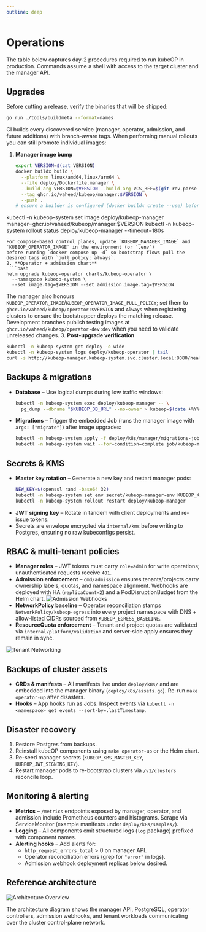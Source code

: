 ```yaml
---
outline: deep
---
```


# Operations

The table below captures day-2 procedures required to run kubeOP in production. Commands assume a shell with access to the target cluster and the manager API.

## Upgrades

Before cutting a release, verify the binaries that will be shipped:

```bash
go run ./tools/buildmeta --format=names
```

CI builds every discovered service (manager, operator, admission, and future additions) with branch-aware tags. When performing manual rollouts you can still promote individual images:

1. **Manager image bump**
   ```bash
   export VERSION=$(cat VERSION)
   docker buildx build \
     --platform linux/amd64,linux/arm64 \
     --file deploy/Dockerfile.manager \
     --build-arg VERSION=$VERSION --build-arg VCS_REF=$(git rev-parse --short HEAD) \
     --tag ghcr.io/vaheed/kubeop/manager:$VERSION \
     --push .
   # ensure a builder is configured (docker buildx create --use) before running the command above
 kubectl -n kubeop-system set image deploy/kubeop-manager manager=ghcr.io/vaheed/kubeop/manager:$VERSION
 kubectl -n kubeop-system rollout status deploy/kubeop-manager --timeout=180s
  ```
  For Compose-based control planes, update `KUBEOP_MANAGER_IMAGE` and `KUBEOP_OPERATOR_IMAGE` in the environment (or `.env`)
  before running `docker compose up -d` so bootstrap flows pull the desired tags with `pull_policy: always`.
2. **Operator + admission chart**
   ```bash
  helm upgrade kubeop-operator charts/kubeop-operator \
    --namespace kubeop-system \
    --set image.tag=$VERSION --set admission.image.tag=$VERSION
  ```
  The manager also honours `KUBEOP_OPERATOR_IMAGE`/`KUBEOP_OPERATOR_IMAGE_PULL_POLICY`; set them to
  `ghcr.io/vaheed/kubeop/operator:$VERSION` and `Always` when registering clusters to ensure the bootstrapper deploys the
  matching release. Development branches publish testing images at `ghcr.io/vaheed/kubeop/operator-dev:dev` when you need to
  validate unreleased changes.
3. **Post-upgrade verification**
   ```bash
   kubectl -n kubeop-system get deploy -o wide
   kubectl -n kubeop-system logs deploy/kubeop-operator | tail
   curl -s http://kubeop-manager.kubeop-system.svc.cluster.local:8080/healthz
   ```

## Backups & migrations

- **Database** – Use logical dumps during low traffic windows:
  ```bash
  kubectl -n kubeop-system exec deploy/kubeop-manager -- \
    pg_dump --dbname "$KUBEOP_DB_URL" --no-owner > kubeop-$(date +%Y%m%d).sql
  ```
- **Migrations** – Trigger the embedded Job (runs the manager image with
  `args: ["migrate"]`) after image upgrades:
  ```bash
  kubectl -n kubeop-system apply -f deploy/k8s/manager/migrations-job.yaml
  kubectl -n kubeop-system wait --for=condition=complete job/kubeop-manager-migrations --timeout=300s
  ```

## Secrets & KMS

- **Master key rotation** – Generate a new key and restart manager pods:
  ```bash
  NEW_KEY=$(openssl rand -base64 32)
  kubectl -n kubeop-system set env secret/kubeop-manager-env KUBEOP_KMS_MASTER_KEY="$NEW_KEY"
  kubectl -n kubeop-system rollout restart deploy/kubeop-manager
  ```
- **JWT signing key** – Rotate in tandem with client deployments and re-issue tokens.
- Secrets are envelope encrypted via `internal/kms` before writing to Postgres, ensuring no raw kubeconfigs persist.

## RBAC & multi-tenant policies

- **Manager roles** – JWT tokens must carry `role=admin` for write operations; unauthenticated requests receive `401`.
- **Admission enforcement** – `cmd/admission` ensures tenants/projects carry ownership labels, quotas, and namespace alignment. Webhooks are deployed with HA (`replicaCount=2`) and a PodDisruptionBudget from the Helm chart.
![Admission Webhooks](./diagrams/admission-webhooks.svg)
- **NetworkPolicy baseline** – Operator reconciliation stamps `NetworkPolicy/kubeop-egress` into every project namespace with DNS + allow-listed CIDRs sourced from `KUBEOP_EGRESS_BASELINE`.
- **ResourceQuota enforcement** – Tenant and project quotas are validated via `internal/platform/validation` and server-side apply ensures they remain in sync.

![Tenant Networking](./diagrams/tenant-networking.svg)

## Backups of cluster assets

- **CRDs & manifests** – All manifests live under `deploy/k8s/` and are embedded into the manager binary (`deploy/k8s/assets.go`). Re-run `make operator-up` after disasters.
- **Hooks** – App hooks run as Jobs. Inspect events via `kubectl -n <namespace> get events --sort-by=.lastTimestamp`.

## Disaster recovery

1. Restore Postgres from backups.
2. Reinstall kubeOP components using `make operator-up` or the Helm chart.
3. Re-seed manager secrets (`KUBEOP_KMS_MASTER_KEY`, `KUBEOP_JWT_SIGNING_KEY`).
4. Restart manager pods to re-bootstrap clusters via `/v1/clusters` reconcile loop.

## Monitoring & alerting

- **Metrics** – `/metrics` endpoints exposed by manager, operator, and admission include Prometheus counters and histograms. Scrape via ServiceMonitor (example manifests under `deploy/k8s/samples/`).
- **Logging** – All components emit structured logs (`log` package) prefixed with component names.
- **Alerting hooks** – Add alerts for:
  - `http_request_errors_total` > 0 on manager API.
  - Operator reconciliation errors (grep for `"error"` in logs).
  - Admission webhook deployment replicas below desired.

## Reference architecture

![Architecture Overview](./diagrams/arch-overview.svg)

The architecture diagram shows the manager API, PostgreSQL, operator controllers, admission webhooks, and tenant workloads communicating over the cluster control-plane network.
